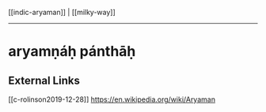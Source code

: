 [[indic-aryaman]] | [[milky-way]]

---

# aryamṇáḥ pánthāḥ

## External Links
[[c-rolinson2019-12-28]]
https://en.wikipedia.org/wiki/Aryaman
